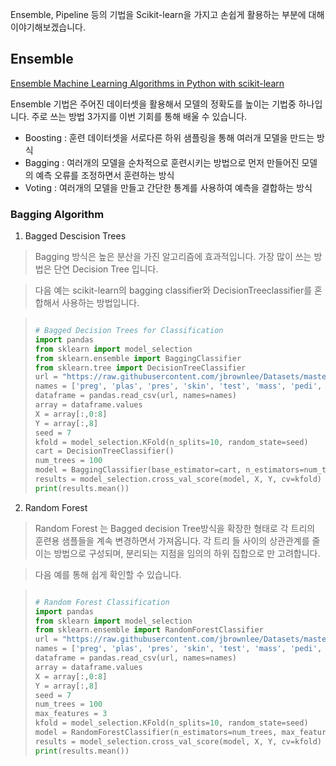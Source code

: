 Ensemble, Pipeline 등의 기법을  Scikit-learn을 가지고 손쉽게 활용하는 부분에 대해 이야기해보겠습니다. 


## Ensemble
[Ensemble Machine Learning Algorithms in Python with scikit-learn](https://machinelearningmastery.com/ensemble-machine-learning-algorithms-python-scikit-learn/)

Ensemble 기법은 주어진 데이터셋을 활용해서 모델의 정확도를 높이는 기법중 하나입니다. 
주로 쓰는 방법 3가지를 이번 기회를 통해 배울 수 있습니다. 

- Boosting : 훈련 데이터셋을 서로다른 하위 샘플링을 통해 여러개 모델을 만드는 방식
- Bagging : 여러개의 모델을 순차적으로 훈련시키는 방법으로 먼저 만들어진 모델의 예측 오류를 조정하면서 훈련하는 방식
- Voting : 여러개의 모델을 만들고 간단한 통계를 사용하여 예측을 결합하는 방식


### Bagging Algorithm

1. Bagged Descision Trees

> Bagging 방식은 높은 분산을 가진 알고리즘에 효과적입니다. 가장 많이 쓰는 방법은 단연 Decision Tree 입니다. 

> 다음 예는 scikit-learn의 bagging classifier와 DecisionTreeclassifier를 혼합해서 사용하는 방법입니다. 

> ```python
> 
> # Bagged Decision Trees for Classification
> import pandas
> from sklearn import model_selection
> from sklearn.ensemble import BaggingClassifier
> from sklearn.tree import DecisionTreeClassifier
> url = "https://raw.githubusercontent.com/jbrownlee/Datasets/master/pima-indians-diabetes.data.csv"
> names = ['preg', 'plas', 'pres', 'skin', 'test', 'mass', 'pedi', 'age', 'class']
> dataframe = pandas.read_csv(url, names=names)
> array = dataframe.values
> X = array[:,0:8]
> Y = array[:,8]
> seed = 7
> kfold = model_selection.KFold(n_splits=10, random_state=seed)
> cart = DecisionTreeClassifier()
> num_trees = 100
> model = BaggingClassifier(base_estimator=cart, n_estimators=num_trees, random_state=seed)
> results = model_selection.cross_val_score(model, X, Y, cv=kfold)
> print(results.mean())
> 
> ```


2. Random Forest

> Random Forest 는 Bagged decision Tree방식을 확장한 형태로 각 트리의 훈련용 샘플들을 계속 변경하면서 가져옵니다. 
> 각 트리 들 사이의 상관관계를 줄이는 방법으로 구성되며, 분리되는 지점을 임의의 하위 집합으로 만 고려합니다.

> 다음 예를 통해 쉽게 확인할 수 있습니다.

> ```python
> 
> # Random Forest Classification
> import pandas
> from sklearn import model_selection
> from sklearn.ensemble import RandomForestClassifier
> url = "https://raw.githubusercontent.com/jbrownlee/Datasets/master/pima-indians-diabetes.data.csv"
> names = ['preg', 'plas', 'pres', 'skin', 'test', 'mass', 'pedi', 'age', 'class']
> dataframe = pandas.read_csv(url, names=names)
> array = dataframe.values
> X = array[:,0:8]
> Y = array[:,8]
> seed = 7
> num_trees = 100
> max_features = 3
> kfold = model_selection.KFold(n_splits=10, random_state=seed)
> model = RandomForestClassifier(n_estimators=num_trees, max_features=max_features)
> results = model_selection.cross_val_score(model, X, Y, cv=kfold)
> print(results.mean())
> 
> ```


